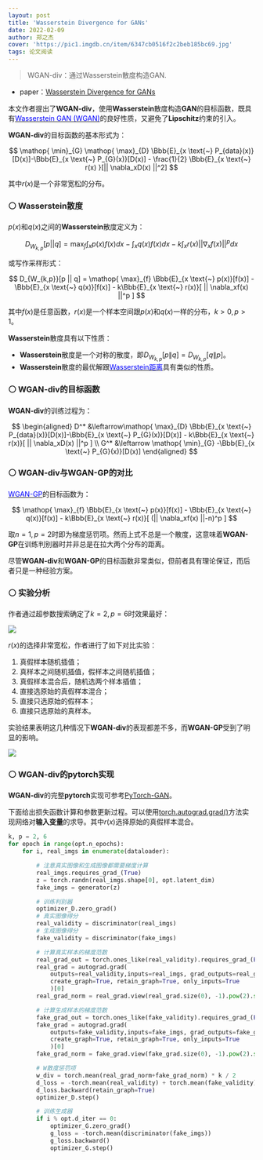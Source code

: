 ```yaml
---
layout: post
title: 'Wasserstein Divergence for GANs'
date: 2022-02-09
author: 郑之杰
cover: 'https://pic1.imgdb.cn/item/6347cb0516f2c2beb185bc69.jpg'
tags: 论文阅读
---
```


> WGAN-div：通过Wasserstein散度构造GAN.

- paper：[Wasserstein Divergence for GANs](https://arxiv.org/abs/1712.01026)


本文作者提出了**WGAN-div**，使用**Wasserstein**散度构造**GAN**的目标函数，既具有[<font color=Blue>Wasserstein GAN  (WGAN)</font>](https://0809zheng.github.io/2022/02/04/wgan.html)的良好性质，又避免了**Lipschitz**约束的引入。

**WGAN-div**的目标函数的基本形式为：

$$ \mathop{ \min}_{G} \mathop{ \max}_{D}  \Bbb{E}_{x \text{~} P_{data}(x)}[D(x)]-\Bbb{E}_{x \text{~} P_{G}(x)}[D(x)]  - \frac{1}{2} \Bbb{E}_{x \text{~} r(x) }[|| \nabla_xD(x) ||^2]  $$

其中$r(x)$是一个非常宽松的分布。

### ⚪ Wasserstein散度

$p(x)$和$q(x)$之间的**Wasserstein**散度定义为：

$$ D_{W_{k,p}}[p || q] = \mathop{ \max}_{f} \int_x p(x)f(x)dx - \int_x q(x)f(x)dx - k\int_x r(x) || \nabla_xf(x) ||^p dx $$

或写作采样形式：

$$ D_{W_{k,p}}[p || q] = \mathop{ \max}_{f} \Bbb{E}_{x \text{~} p(x)}[f(x)] - \Bbb{E}_{x \text{~} q(x)}[f(x)] - k\Bbb{E}_{x \text{~} r(x)}[ || \nabla_xf(x) ||^p ] $$

其中$f(x)$是任意函数，$r(x)$是一个样本空间跟$p(x)$和$q(x)$一样的分布，$k>0, p > 1$。

**Wasserstein**散度具有以下性质：
- **Wasserstein**散度是一个对称的散度，即$D_{W_{k,p}}[p \| q]=D_{W_{k,p}}[q \| p]$。
- **Wasserstein**散度的最优解跟[<font color=blue>Wasserstein距离</font>](https://0809zheng.github.io/2022/05/16/Wasserstein.html)具有类似的性质。

### ⚪ WGAN-div的目标函数

**WGAN-div**的训练过程为：

$$ \begin{aligned} D^* &\leftarrow\mathop{ \max}_{D}  \Bbb{E}_{x \text{~} P_{data}(x)}[D(x)]-\Bbb{E}_{x \text{~} P_{G}(x)}[D(x)] - k\Bbb{E}_{x \text{~} r(x)}[ || \nabla_xD(x) ||^p ]  \\ G^* &\leftarrow  \mathop{ \min}_{G}  -\Bbb{E}_{x \text{~} P_{G}(x)}[D(x)] \end{aligned} $$


### ⚪ WGAN-div与WGAN-GP的对比

[<font color=Blue>WGAN-GP</font>](https://0809zheng.github.io/2022/02/06/wgangp.html)的目标函数为：

$$  \mathop{ \max}_{f} \Bbb{E}_{x \text{~} p(x)}[f(x)] - \Bbb{E}_{x \text{~} q(x)}[f(x)] - k\Bbb{E}_{x \text{~} r(x)}[ (|| \nabla_xf(x) ||-n)^p ] $$

取$n=1,p=2$时即为梯度惩罚项。然而上式不总是一个散度，这意味着**WGAN-GP**在训练判别器时并非总是在拉大两个分布的距离。

尽管**WGAN-div**和**WGAN-GP**的目标函数非常类似，但前者具有理论保证，而后者只是一种经验方案。

### ⚪ 实验分析

作者通过超参数搜索确定了$k=2, p =6$时效果最好：

![](https://pic1.imgdb.cn/item/6347d2d216f2c2beb19401f3.jpg)

$r(x)$的选择非常宽松，作者进行了如下对比实验：
1. 真假样本随机插值；
2. 真样本之间随机插值，假样本之间随机插值；
3. 真假样本混合后，随机选两个样本插值；
4. 直接选原始的真假样本混合；
5. 直接只选原始的假样本；
6. 直接只选原始的真样本。

实验结果表明这几种情况下**WGAN-div**的表现都差不多，而**WGAN-GP**受到了明显的影响。

![](https://spaces.ac.cn/usr/uploads/2018/11/954255238.png)

### ⚪ WGAN-div的pytorch实现

**WGAN-div**的完整**pytorch**实现可参考[PyTorch-GAN](https://github.com/eriklindernoren/PyTorch-GAN/tree/master/implementations/wgan_div)。

下面给出损失函数计算和参数更新过程。可以使用[torch.autograd.grad()](https://0809zheng.github.io/2022/10/10/autograd.html)方法实现网络对**输入变量**的求导。其中$r(x)$选择原始的真假样本混合。

```python
k, p = 2, 6
for epoch in range(opt.n_epochs):
    for i, real_imgs in enumerate(dataloader):

        # 注意真实图像和生成图像都需要梯度计算
        real_imgs.requires_grad_(True)
        z = torch.randn(real_imgs.shape[0], opt.latent_dim)
        fake_imgs = generator(z)

        # 训练判别器
        optimizer_D.zero_grad()
        # 真实图像得分
        real_validity = discriminator(real_imgs)
        # 生成图像得分
        fake_validity = discriminator(fake_imgs)

        # 计算真实样本的梯度范数
        real_grad_out = torch.ones_like(real_validity).requires_grad_(False)
        real_grad = autograd.grad(
            outputs=real_validity,inputs=real_imgs, grad_outputs=real_grad_out,
            create_graph=True, retain_graph=True, only_inputs=True
            )[0]
        real_grad_norm = real_grad.view(real_grad.size(0), -1).pow(2).sum(1) ** (p/2)

        # 计算生成样本的梯度范数 
        fake_grad_out = torch.ones_like(fake_validity).requires_grad_(False)
        fake_grad = autograd.grad(
            outputs=fake_validity,inputs=fake_imgs, grad_outputs=fake_grad_out,
            create_graph=True, retain_graph=True, only_inputs=True
            )[0]
        fake_grad_norm = fake_grad.view(fake_grad.size(0), -1).pow(2).sum(1) ** (p/2)

        # W散度惩罚项
        w_div = torch.mean(real_grad_norm+fake_grad_norm) * k / 2
        d_loss = -torch.mean(real_validity) + torch.mean(fake_validity) + w_div
        d_loss.backward(retain_graph=True)
        optimizer_D.step()

        # 训练生成器
        if i % opt.d_iter == 0:
            optimizer_G.zero_grad()
            g_loss = -torch.mean(discriminator(fake_imgs))
            g_loss.backward()
            optimizer_G.step()
```



